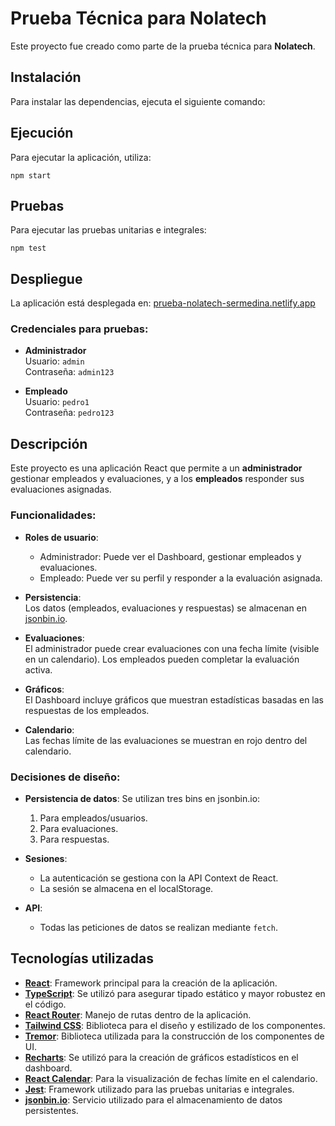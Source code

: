 # Prueba Técnica para Nolatech

Este proyecto fue creado como parte de la prueba técnica para **Nolatech**.

## Instalación

Para instalar las dependencias, ejecuta el siguiente comando:


## Ejecución

Para ejecutar la aplicación, utiliza:

`npm start`


## Pruebas

Para ejecutar las pruebas unitarias e integrales:

`npm test`


## Despliegue

La aplicación está desplegada en: [prueba-nolatech-sermedina.netlify.app](https://prueba-nolatech-sermedina.netlify.app/)

### Credenciales para pruebas:

- **Administrador**  
  Usuario: `admin`  
  Contraseña: `admin123`

- **Empleado**  
  Usuario: `pedro1`  
  Contraseña: `pedro123`

## Descripción

Este proyecto es una aplicación React que permite a un **administrador** gestionar empleados y evaluaciones, y a los **empleados** responder sus evaluaciones asignadas.

### Funcionalidades:

- **Roles de usuario**:  
  - Administrador: Puede ver el Dashboard, gestionar empleados y evaluaciones.
  - Empleado: Puede ver su perfil y responder a la evaluación asignada.
  
- **Persistencia**:  
  Los datos (empleados, evaluaciones y respuestas) se almacenan en [jsonbin.io](https://jsonbin.io/).
  
- **Evaluaciones**:  
  El administrador puede crear evaluaciones con una fecha límite (visible en un calendario). Los empleados pueden completar la evaluación activa.
  
- **Gráficos**:  
  El Dashboard incluye gráficos que muestran estadísticas basadas en las respuestas de los empleados.
  
- **Calendario**:  
  Las fechas límite de las evaluaciones se muestran en rojo dentro del calendario.

### Decisiones de diseño:

- **Persistencia de datos**: Se utilizan tres bins en jsonbin.io:  
  1. Para empleados/usuarios.  
  2. Para evaluaciones.  
  3. Para respuestas.
  
- **Sesiones**:  
  - La autenticación se gestiona con la API Context de React.  
  - La sesión se almacena en el localStorage.
  
- **API**:  
  - Todas las peticiones de datos se realizan mediante `fetch`.

## Tecnologías utilizadas

- [**React**](https://reactjs.org/): Framework principal para la creación de la aplicación.
- [**TypeScript**](https://www.typescriptlang.org/): Se utilizó para asegurar tipado estático y mayor robustez en el código.
- [**React Router**](https://reactrouter.com/): Manejo de rutas dentro de la aplicación.
- [**Tailwind CSS**](https://tailwindcss.com/): Biblioteca para el diseño y estilizado de los componentes.
- [**Tremor**](https://www.tremor.so/): Biblioteca utilizada para la construcción de los componentes de UI.
- [**Recharts**](https://recharts.org/en-US/): Se utilizó para la creación de gráficos estadísticos en el dashboard.
- [**React Calendar**](https://www.npmjs.com/package/react-calendar): Para la visualización de fechas límite en el calendario.
- [**Jest**](https://jestjs.io/): Framework utilizado para las pruebas unitarias e integrales.
- [**jsonbin.io**](https://jsonbin.io/): Servicio utilizado para el almacenamiento de datos persistentes.


